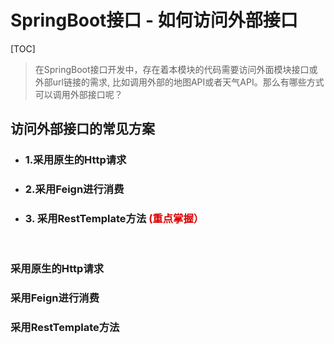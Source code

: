 # SpringBoot接口 - 如何访问外部接口

[TOC]



> 在SpringBoot接口开发中，存在着本模块的代码需要访问外面模块接口或外部url链接的需求, 比如调用外部的地图API或者天气API。那么有哪些方式可以调用外部接口呢？

## 访问外部接口的常见方案

- ### 1.采用原生的Http请求

- ### 2.采用Feign进行消费

- ### 3. 采用RestTemplate方法<font color="#dd0000"> (重点掌握）</font>

  <br />

### 采用原生的Http请求

### 采用Feign进行消费

### 采用RestTemplate方法